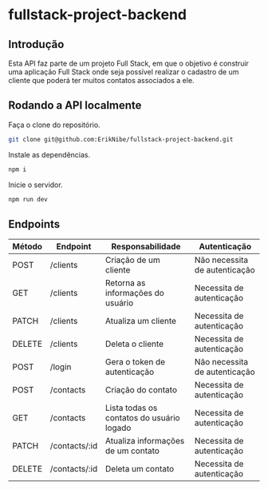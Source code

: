 # fullstack-project-backend

## Introdução

Esta API faz parte de um projeto Full Stack, em que o objetivo é construir uma aplicação Full Stack onde seja possível realizar o cadastro de um cliente que poderá ter muitos contatos associados a ele.

## Rodando a API localmente

Faça o clone do repositório.

```bash
git clone git@github.com:ErikNibe/fullstack-project-backend.git
```

Instale as dependências.

```bash
npm i
```

Inicie o servidor.

```bash
npm run dev
```

## Endpoints

| Método | Endpoint      | Responsabilidade                          | Autenticação                  |
| ------ | ------------- | ----------------------------------------- | ----------------------------- |
| POST   | /clients      | Criação de um cliente                     | Não necessita de autenticação |
| GET    | /clients      | Retorna as informações do usuário         | Necessita de autenticação     |
| PATCH  | /clients      | Atualiza um cliente                       | Necessita de autenticação     |
| DELETE | /clients      | Deleta o cliente                          | Necessita de autenticação     |
| POST   | /login        | Gera o token de autenticação              | Não necessita de autenticação |
| POST   | /contacts     | Criação do contato                        | Necessita de autenticação     |
| GET    | /contacts     | Lista todas os contatos do usuário logado | Necessita de autenticação     |
| PATCH  | /contacts/:id | Atualiza informações de um contato        | Necessita de autenticação     |
| DELETE | /contacts/:id | Deleta um contato                         | Necessita de autenticação     |
